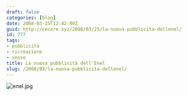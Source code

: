 ```yaml
---
draft: false
categories: [blog]
date: 2008-03-25T12:42:09Z
guid: http://cecere.xyz/2008/03/25/la-nuova-pubblicita-dellenel/
id: 777
tags:
- pubblicità
- ricreazione
- sesso
title: La nuova pubblicità dell'Enel
slug: /2008/03/la-nuova-pubblicita-dellenel/
---
```


![enel.jpg](http://cecere.xyz/wp-content/uploads/sites/3/2008/03/enel.jpg)